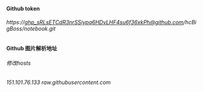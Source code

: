 #### Github token

###### https://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@github.com/hcBigBoss/notebook.git



#### Github 图片解析地址

###### 修改hosts

###### 151.101.76.133 raw.githubusercontent.com 



